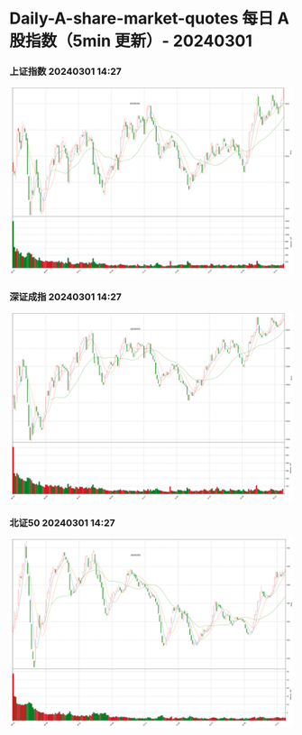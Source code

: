 
# Daily-A-share-market-quotes 每日 A 股指数（5min 更新）- 20240301

### 上证指数 20240301 14:27
![](./fig/2024/3/20240301-sh000001.png)

### 深证成指 20240301 14:27
![](./fig/2024/3/20240301-sz399001.png)

### 北证50 20240301 14:27
![](./fig/2024/3/20240301-bj899050.png)
